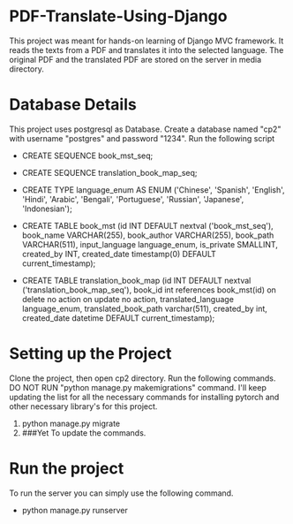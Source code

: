 # PDF-Translate-Using-Django
This project was meant for hands-on learning of Django MVC framework. It reads the texts from a PDF and translates it into the selected language. The original PDF and the translated PDF are stored on the server in media directory. 

# Database Details
This project uses postgresql as Database. Create a database named "cp2" with username "postgres" and password "1234". Run the following script 

- CREATE SEQUENCE book_mst_seq;

- CREATE SEQUENCE translation_book_map_seq;

- CREATE TYPE language_enum AS ENUM ('Chinese', 'Spanish', 'English', 'Hindi', 'Arabic', 'Bengali', 'Portuguese', 'Russian', 'Japanese', 'Indonesian');

- CREATE TABLE book_mst (id INT DEFAULT nextval ('book_mst_seq'), book_name VARCHAR(255), book_author VARCHAR(255), book_path VARCHAR(511), input_language language_enum, is_private SMALLINT, created_by INT, created_date timestamp(0) DEFAULT current_timestamp);

- CREATE TABLE translation_book_map (id INT DEFAULT nextval ('translation_book_map_seq'), book_id int references book_mst(id) on delete no action on update no action, translated_language language_enum, translated_book_path varchar(511), created_by int, created_date datetime DEFAULT current_timestamp);

# Setting up the Project
Clone the project, then open cp2 directory. Run the following commands. DO NOT RUN "python manage.py makemigrations" command. I'll keep updating the list for all the necessary commands for installing pytorch and other necessary library's for this project.
1. python manage.py migrate
2. ###Yet To update the commands.

# Run the project
To run the server you can simply use the following command.
- python manage.py runserver
